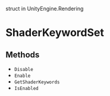 struct in UnityEngine.Rendering
# ShaderKeywordSet

## Methods
- `Disable`
- `Enable`
- `GetShaderKeywords`
- `IsEnabled`

